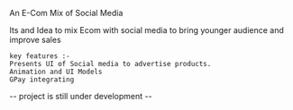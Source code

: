 An E-Com Mix of Social Media

Its and Idea to mix Ecom with social media to bring younger audience and improve sales

    key features :-
    Presents UI of Social media to advertise products. 
    Animation and UI Models
    GPay integrating 

-- project is still under development --
